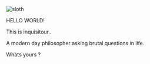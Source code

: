 ![sloth](https://user-images.githubusercontent.com/29502196/130432131-0907fde0-89aa-4bdd-9db7-c817c40a6d43.png)


HELLO WORLD!

This is inquisitour.. 

A modern day philosopher asking brutal questions in life.

Whats yours ?
